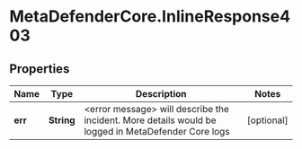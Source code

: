 # MetaDefenderCore.InlineResponse403

## Properties

Name | Type | Description | Notes
------------ | ------------- | ------------- | -------------
**err** | **String** | &lt;error message&gt; will describe the incident. More details would be logged in MetaDefender Core logs | [optional] 


